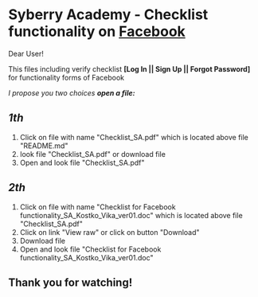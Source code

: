 # Syberry Academy - Checklist functionality on [Facebook](https://www.facebook.com/)  

Dear User! 

This files including verify checklist **[Log In || Sign Up || Forgot Password]** for functionality forms of Facebook
 
*I propose you two choices **open a file:***

## *1th* ##

1) Click on file with name "Checklist_SA.pdf" which is located above file "README.md"
2) look file "Checklist_SA.pdf" or download file
3) Open and look file "Checklist_SA.pdf"

## *2th* ##
1) Click on file with name "Checklist for Facebook functionality_SA_Kostko_Vika_ver01.doc" which is located above file "Checklist_SA.pdf"
2) Click on link "View raw" or click on button "Download"
3) Download file
4) Open and look file "Checklist for Facebook functionality_SA_Kostko_Vika_ver01.doc"

## Thank you for watching! ##
